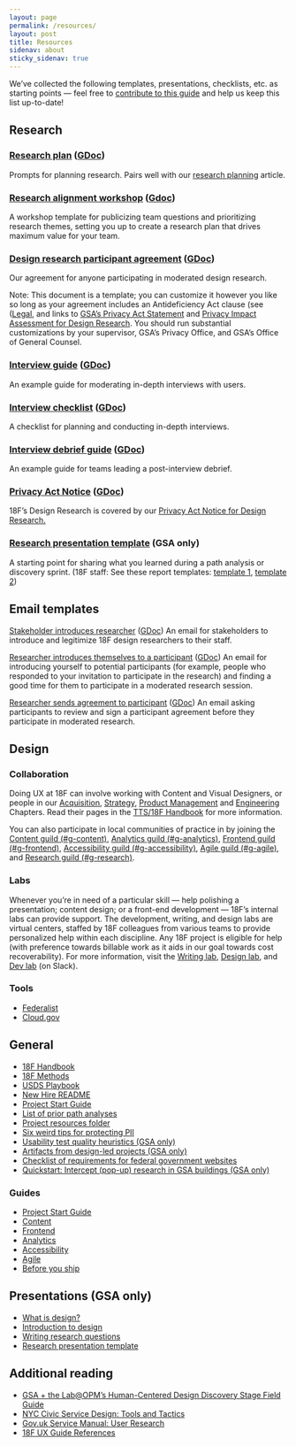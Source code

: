 ```yaml
---
layout: page
permalink: /resources/
layout: post
title: Resources
sidenav: about
sticky_sidenav: true
---
```


We’ve collected the following templates, presentations, checklists, etc. as starting points — feel free to [contribute to this guide](https://github.com/18F/ux-guide/blob/master/CONTRIBUTING.md) and help us keep this list up-to-date!

## Research  

### [Research plan](https://github.com/18F/ux-guide/blob/master/_pages/resources/research-plan.md) ([GDoc](https://docs.google.com/document/d/1M3GP1JWW9mlZAAONklogurd8qXZLLgBqcKfU5HiS9h0/edit#))
Prompts for planning research. Pairs well with our [research planning]({{site.baseurl}}/research/planning) article.

### [Research alignment workshop](https://github.com/18F/ux-guide/blob/master/_pages/resources/research-alignment-workshop.md) ([Gdoc](https://docs.google.com/document/d/1NI_riUcrxaMaHihxzHOsr5Gr1n-FxAIqGZ5wzKt3wh4/edit#))
A workshop template for publicizing team questions and prioritizing research themes, setting you up to create a research plan that drives maximum value for your team.

### [Design research participant agreement](https://github.com/18F/ux-guide/blob/master/_pages/resources/participant-agreement.md) ([GDoc](https://drive.google.com/open?id=16qg58Hn92UlXLsi-2taizi7qe5mvQ3LMSkcvyHk8Bdo))

Our agreement for anyone participating in moderated design research. 

Note: This document is a template; you can customize it however you like so long as your agreement includes an Antideficiency Act clause (see ([Legal](https://drive.google.com/a/gsa.gov/open?id=13FWBP5wMf_MgDToVBBrkOafFe5T8NsldzttGENhGgSU), and links to [GSA’s Privacy Act Statement](https://www.gsa.gov/reference/gsa-privacy-program/privacy-act-statement-for-design-research) and [Privacy Impact Assessment for Design Research](https://www.gsa.gov/reference/gsa-privacy-program/privacy-impact-assessments-pia). You should run substantial customizations by your supervisor, GSA’s Privacy Office, and GSA’s Office of General Counsel.

### [Interview guide](https://github.com/18F/ux-guide/blob/master/_pages/resources/interview-script.md) ([GDoc](https://docs.google.com/document/d/1kju19eC5vjqAd6bZCprniLixr1_u1b4Qfs1zVwTn6UA/edit#))
An example guide for moderating in-depth interviews with users. 

### [Interview checklist](https://github.com/18F/ux-guide/blob/master/_pages/resources/interview-checklist.md) ([GDoc](https://docs.google.com/document/d/1zRA2EK9qZ5H_cM3Ki5xf6Gz72F6Ah6i0E87YpwHTC9A/edit))
A checklist for planning and conducting in-depth interviews.

### [Interview debrief guide](https://github.com/18F/ux-guide/blob/master/_pages/resources/interview-debrief.md) ([GDoc](https://docs.google.com/document/d/1f5Ue2vbeg4-95EevvlURzvl6yMLwMOXtiNwe6OMnb9E/edit))
An example guide for teams leading a post-interview debrief. 

### [Privacy Act Notice](https://github.com/18F/ux-guide/blob/master/_pages/resources/privacy-act-notice.md) ([GDoc](https://docs.google.com/document/d/1CcVLPNNra1WCGqHewK2ojQ_ysHcGxmJ1IlsCo9pAiSU/edit#))
18F’s Design Research is covered by our [Privacy Act Notice for Design Research.](https://www.gsa.gov/reference/gsa-privacy-program/privacy-act-statement-for-design-research)

### [Research presentation template](https://docs.google.com/presentation/d/1hB0tX65pHGRESHc2e_tGlO65Q4AGwSWFuqhSNImNuRk/edit#slide=id.gedd277167_0_280) (GSA only)
A starting point for sharing what you learned during a path analysis or discovery sprint. (18F staff: See these report templates: [template 1](https://docs.google.com/document/d/1DBgwnnHuvR2fAojOwjP8gZ3_jA9pEAGRRKOnmH69d0s/edit), [template 2](https://docs.google.com/document/d/1mohw86sAoNrwZ6MnIMlX8420IkFWV2kPkB4a_XwbCm8/edit))

## Email templates

[Stakeholder introduces researcher](https://github.com/18F/ux-guide/blob/master/_pages/resources/email-templates/stakeholder-introduces-researcher.md) ([GDoc](https://docs.google.com/document/d/1AEq-h3wuOxl8CCR9Gg4RPO7NaHJnedC4UbXN0UFQ24Y/edit))
An email for stakeholders to introduce and legitimize 18F design researchers to their staff.

[Researcher introduces themselves to a participant](https://github.com/18F/ux-guide/blob/master/_pages/resources/email-templates/researcher-introduces-themselves.md) ([GDoc](https://docs.google.com/document/d/1aiK07pszR331v1d1J2tT6HUQ5JGsSjKjeFBzOwCwHLg/edit#))
An email for introducing yourself to potential participants (for example, people who responded to your invitation to participate in the research) and finding a good time for them to participate in a moderated research session.

[Researcher sends agreement to participant](https://github.com/18F/ux-guide/blob/master/_pages/resources/email-templates/researcher-sends-agreement.md) ([GDoc](https://docs.google.com/document/d/1t01t_eLYWJXuKdJkhiyBqkWf4Yr5XsFAbNv-BDAZqzE/edit#))
An email asking participants to review and sign a participant agreement before they participate in moderated research.

## Design

### Collaboration
Doing UX at 18F can involve working with Content and Visual Designers, or people in our [Acquisition](https://handbook.18f.gov/acqstack/), [Strategy](https://handbook.18f.gov/strategy/), [Product Management](https://handbook.18f.gov/product/) and [Engineering](https://handbook.18f.gov/engineering/) Chapters. Read their pages in the [TTS/18F Handbook](https://handbook.18f.gov/) for more information.

You can also participate in local communities of practice in by joining the [Content guild (#g-content)](https://gsa-tts.slack.com/messages/g-content), [Analytics guild (#g-analytics)](https://gsa-tts.slack.com/messages/g-analytics/), [Frontend guild (#g-frontend)](https://gsa-tts.slack.com/messages/g-frontend), [Accessibility guild (#g-accessibility)](https://gsa-tts.slack.com/messages/g-accessibility/), [Agile guild (#g-agile)](https://gsa-tts.slack.com/messages/g-agile/), and [Research guild (#g-research)](https://gsa-tts.slack.com/messages/g-research).

### Labs
Whenever you’re in need of a particular skill — help polishing a presentation; content design; or a front-end development — 18F’s internal labs can provide support. The development, writing, and design labs are virtual centers, staffed by 18F colleagues from various teams to provide personalized help within each discipline. Any 18F project is eligible for help (with preference towards billable work as it aids in our goal towards cost recoverability). For more information, visit the [Writing lab](https://handbook.18f.gov/writing-lab/#portfolio-of-services), [Design lab](https://github.com/18F/design-lab), and [Dev lab](https://gsa-tts.slack.com/messages/CDE5DU7QC/) (on Slack).

### Tools
- [Federalist](https://federalist.18f.gov/)
- [Cloud.gov](https://cloud.gov/)

## General

- [18F Handbook](https://handbook.18f.gov/)
- [18F Methods](https://methods.18f.gov/)
- [USDS Playbook](https://playbook.cio.gov/)
- [New Hire README](https://docs.google.com/document/d/19naJ8wgVo_hnv_nUy2WWyzH6DJwXXgenD0QpsZmOSe0/edit#)
- [Project Start Guide](https://docs.google.com/document/d/1jFGksReKrt2PY_QVe7fj1aOCcyjHlGPf5hkKgv7nuMA/edit?pli=1#)
- [List of prior path analyses](https://github.com/18F/path-analysis/blob/master/projects.md)
- [Project resources folder](https://drive.google.com/drive/folders/1L9qqS6-b-emvlWJ4JPCG58LW62bbV361)
- [Six weird tips for protecting PII](https://drive.google.com/a/gsa.gov/open?id=1MM6tNlFc-Iwgw_cCUw_0KS8oQMS-FEN7sYftPQLmLAg)
- [Usability test quality heuristics (GSA only)](https://docs.google.com/document/d/1qfGp3H1pdOlNbMYuJNQGyBIkpOcQErduDAl0adv1X-w/edit)
- [Artifacts from design-led projects (GSA only)](https://drive.google.com/drive/folders/1NZG-bxIeFiOw0sAn32a4APJc_TipCrQp)
- [Checklist of requirements for federal government websites](https://digital.gov/resources/checklist-of-requirements-for-federal-digital-services/)
- [Quickstart: Intercept (pop-up) research in GSA buildings (GSA only)](https://docs.google.com/document/d/1ph3fP2rGr0FeXSeueRD4YmIJYF3f-3yIoI-uDz6iwsI/edit#heading=h.ssdnqe2zdwhz)

### Guides

- [Project Start Guide](https://docs.google.com/document/d/1jFGksReKrt2PY_QVe7fj1aOCcyjHlGPf5hkKgv7nuMA/edit?pli=1#)
- [Content](https://content-guide.18f.gov/)
- [Frontend](https://frontend.18f.gov/)
- [Analytics](https://github.com/18F/analytics-standards/)
- [Accessibility](https://accessibility.18f.gov/)
- [Agile](https://agile.18f.gov/)
- [Before you ship](https://before-you-ship.18f.gov/)

## Presentations (GSA only)

- [What is design?](https://drive.google.com/open?id=1dFVWZQzSGMUEj8oDQ_i3Ja0B4z1TFzuPGnYoO4sBAK4)
- [Introduction to design](https://docs.google.com/presentation/d/10umIwSBuOoEBiNkAQr0ptC91yusdLmfeuAUrqrHDxYk/edit#slide=id.g3cf5b659b1_0_60)
- [Writing research questions](https://drive.google.com/open?id=16z-oauPeHeBeVxYS3TFRXGFld4uVUEsUjAFZ87fM_IE)
- [Research presentation template](https://docs.google.com/presentation/d/1hB0tX65pHGRESHc2e_tGlO65Q4AGwSWFuqhSNImNuRk/edit#slide=id.g118c086a31_0_21)

## Additional reading

- [GSA + the Lab@OPM’s Human-Centered Design Discovery Stage Field Guide ](https://www.gsa.gov/cdnstatic/HCD-Discovery-Guide-Interagency-v12-1.pdf)
- [NYC Civic Service Design: Tools and Tactics](https://www1.nyc.gov/assets/servicedesign/)
- [Gov.uk Service Manual: User Research](https://www.gov.uk/service-manual/user-research)
- [18F UX Guide References](https://docs.google.com/document/d/1IYt7kcHMtVAKQdWPUZQB-u9qOvoUx6u3IR9UzF6EwO8/edit#heading=h.xr0ztr7noxa6)
